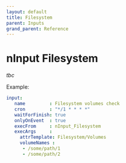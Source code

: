 ```yaml
---
layout: default
title: Filesystem
parent: Inputs
grand_parent: Reference
---
```

# nInput Filesystem

_tbc_

Example:

````yaml
input:
   name         : Filesystem volumes check
   cron         : "*/1 * * * *"
   waitForFinish: true
   onlyOnEvent  : true
   execFrom     : nInput_Filesystem
   execArgs     :
     attrTemplate: Filesystem/Volumes
     volumeNames :
      - /some/path/1
      - /some/path/2
````